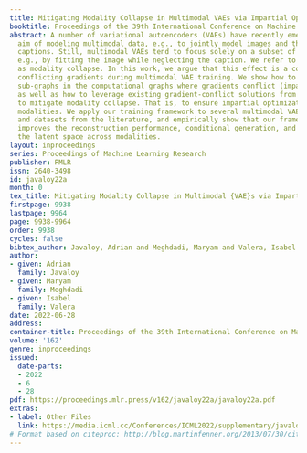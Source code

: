 ```yaml
---
title: Mitigating Modality Collapse in Multimodal VAEs via Impartial Optimization
booktitle: Proceedings of the 39th International Conference on Machine Learning
abstract: A number of variational autoencoders (VAEs) have recently emerged with the
  aim of modeling multimodal data, e.g., to jointly model images and their corresponding
  captions. Still, multimodal VAEs tend to focus solely on a subset of the modalities,
  e.g., by fitting the image while neglecting the caption. We refer to this limitation
  as modality collapse. In this work, we argue that this effect is a consequence of
  conflicting gradients during multimodal VAE training. We show how to detect the
  sub-graphs in the computational graphs where gradients conflict (impartiality blocks),
  as well as how to leverage existing gradient-conflict solutions from multitask learning
  to mitigate modality collapse. That is, to ensure impartial optimization across
  modalities. We apply our training framework to several multimodal VAE models, losses
  and datasets from the literature, and empirically show that our framework significantly
  improves the reconstruction performance, conditional generation, and coherence of
  the latent space across modalities.
layout: inproceedings
series: Proceedings of Machine Learning Research
publisher: PMLR
issn: 2640-3498
id: javaloy22a
month: 0
tex_title: Mitigating Modality Collapse in Multimodal {VAE}s via Impartial Optimization
firstpage: 9938
lastpage: 9964
page: 9938-9964
order: 9938
cycles: false
bibtex_author: Javaloy, Adrian and Meghdadi, Maryam and Valera, Isabel
author:
- given: Adrian
  family: Javaloy
- given: Maryam
  family: Meghdadi
- given: Isabel
  family: Valera
date: 2022-06-28
address:
container-title: Proceedings of the 39th International Conference on Machine Learning
volume: '162'
genre: inproceedings
issued:
  date-parts:
  - 2022
  - 6
  - 28
pdf: https://proceedings.mlr.press/v162/javaloy22a/javaloy22a.pdf
extras:
- label: Other Files
  link: https://media.icml.cc/Conferences/ICML2022/supplementary/javaloy22a-supp.zip
# Format based on citeproc: http://blog.martinfenner.org/2013/07/30/citeproc-yaml-for-bibliographies/
---
```

